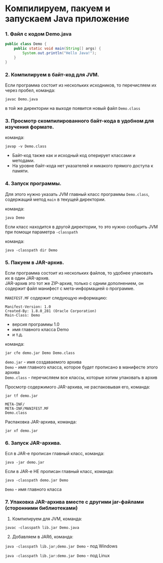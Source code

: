 # Компилируем, пакуем и запускаем Java приложение

### 1. Файл с кодом Demo.java
   
```java
public class Demo {
    public static void main(String[] args) {
        System.out.println("Hello Java!");
    }
}
```

### 2. Компилируем в байт-код для JVM.
   
   Если программа состоит из нескольких исходников, то перечисляем их через пробел, команда:

`javac Demo.java` 
   
   в той же директории на выходе появится новый файл `Demo.class`

### 3. Просмотр скомпилированного байт-кода в удобном для изучения формате.
   
   команда:
   
`javap -v Demo.class`

*    Байт-код также как и исходный код оперирует классами и методами.
*    На уровне байт-кода нет указателей и никакого прямого доступа к памяти.

### 4. Запуск программы. 
   
   Для этого нужно указать JVM главный класс программы `Demo.class`, содержащий метод `main` в текущей директории.
   
   команда:

`java Demo`

   Если класс находится в другой директории, то это нужно сообщить JVM при помощи параметра `-classpath`
   
   команда:
   
`java -classpath dir Demo`


### 5. Пакуем в JAR-архив.

   Если программа состоит из нескольких файлов, то удобнее упаковать их в один JAR-архив.  
   JAR-архив это тот же ZIP-архив, только с одним дополнением, он содержит файл манифест с мета-информацией о программе.

`MANIFEST.MF` содержит следующую информацию:

```manifest
Manifest-Version: 1.0
Created-By: 1.8.0_281 (Oracle Corporation)
Main-Class: Demo

```

 - версия программы 1.0
 - имя главного класса Demo
 - и т.д.

команда:

`jar cfe demo.jar Demo Demo.class`

`demo.jar` - имя создаваемого архива  
`Demo` - имя главного класса, которое будет прописано в манифесте этого архива  
`Demo.class` - перечисляем все классы, которые хотим упаковать в архив

Просмотр содержимого JAR-архива, не распаковывая его, команда:

`jar tf demo.jar` 

```
META-INF/
META-INF/MANIFEST.MF
Demo.class
```

Распаковка JAR-архива, команда:

`jar xf demo.jar`

### 6. Запуск JAR-архива.

   Есл в JAR-e прописан главный класс, команда:

`java -jar demo.jar`

   Если в JAR-e НЕ прописан главный класс, команда:
   
`java -classpath demo.jar Demo`

`Demo` - имя главного класса

### 7. Упаковка JAR-архива вместе с другими jar-файлами (сторонними библиотеками)

   1. Компилируем для JVM, команда:

   `javac -classpath lib.jar Demo.java`
   
   2. Добавляем в JARб, команда:

   `java -classpath lib.jar;demo.jar Demo` - под Windows

   `java -classpath lib.jar:demo.jar Demo` - под Linux
